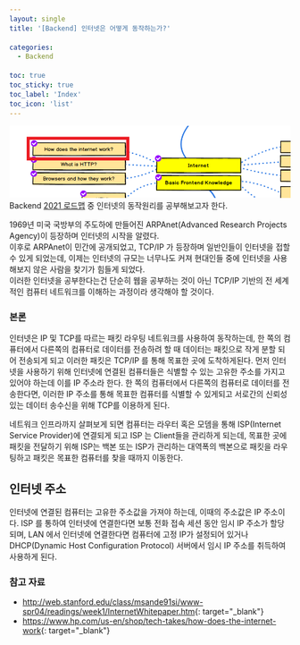 ```yaml
---
layout: single
title: '[Backend] 인터넷은 어떻게 동작하는가?'

categories:
  - Backend

toc: true
toc_sticky: true
toc_label: 'Index'
toc_icon: 'list'
---
```


![Image Not Found](/assets/images/backend_roadmap_2021_1.png)  
Backend [2021 로드맵](http://localhost:4000/backend/backend-roadmap-2021/) 중 인터넷의 동작원리를 공부해보고자 한다.

1969년 미국 국방부의 주도하에 만들어진 ARPAnet(Advanced Research Projects Agency)이 등장하며 인터넷의 시작을 알렸다.  
이후로 ARPAnet이 민간에 공개되었고, TCP/IP 가 등장하며 일반인들이 인터넷을 접할 수 있게 되었는데, 이제는 인터넷의 규모는 너무나도 커져 현대인들 중에 인터넷을 사용해보지 않은 사람을 찾기가 힘들게 되었다.  
이러한 인터넷을 공부한다는건 단순히 웹을 공부하는 것이 아닌 TCP/IP 기반의 전 세계적인 컴퓨터 네트워크를 이해하는 과정이라 생각해야 할 것이다.

### 본론

인터넷은 IP 및 TCP를 따르는 패킷 라우팅 네트워크를 사용하여 동작하는데,
한 쪽의 컴퓨터에서 다른쪽의 컴퓨터로 데이터를 전송하려 할 때 데이터는 패킷으로 작게 분할 되어 전송되게 되고 이러한 패킷은 TCP/IP 를 통해 목표한 곳에 도착하게된다.
먼저 인터넷을 사용하기 위해 인터넷에 연결된 컴퓨터들은 식별할 수 있는 고유한 주소를 가지고 있어야 하는데 이를 IP 주소라 한다.
한 쪽의 컴퓨터에서 다른쪽의 컴퓨터로 데이터를 전송한다면, 이러한 IP 주소를 통해 목표한 컴퓨터를 식별할 수 있게되고 서로간의 신뢰성 있는 데이터 송수신을 위해 TCP를 이용하게 된다.

네트워크 인프라까지 살펴보게 되면 컴퓨터는 라우터 혹은 모뎀을 통해 ISP(Internet Service Provider)에 연결되게 되고 ISP 는 Client들을 관리하게 되는데,
목표한 곳에 패킷을 전달하기 위해 ISP는 백본 또는 ISP가 관리하는 대역폭의 백본으로 패킷을 라우팅하고 패킷은 목표한 컴퓨터를 찾을 때까지 이동한다.

## 인터넷 주소

인터넷에 연결된 컴퓨터는 고유한 주소값을 가져야 하는데, 이때의 주소값은 IP 주소이다. ISP 를 통하여 인터넷에 연결한다면 보통 전화 접속 세션 동안 임시 IP 주소가 할당되며, LAN 에서 인터넷에 연결한다면 컴퓨터에 고정 IP가 설정되어 있거나 DHCP(Dynamic Host Configuration Protocol) 서버에서 임시 IP 주소를 취득하여 사용하게 된다.

### 참고 자료

- <http://web.stanford.edu/class/msande91si/www-spr04/readings/week1/InternetWhitepaper.htm>{: target="\_blank"}
- <https://www.hp.com/us-en/shop/tech-takes/how-does-the-internet-work>{: target="\_blank"}
